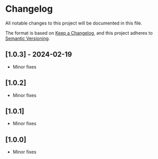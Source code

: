 # Changelog

All notable changes to this project will be documented in this file.

The format is based on [Keep a Changelog](https://keepachangelog.com/en/1.0.0/),
and this project adheres to [Semantic Versioning](https://semver.org/spec/v2.0.0.html).

## [1.0.3] - 2024-02-19

- Minor fixes

## [1.0.2] 

- Minor fixes

## [1.0.1] 

- Minor fixes

## [1.0.0] 

- Minor fixes



